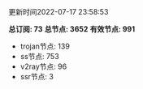 更新时间2022-07-17 23:58:53

**总订阅: 73**
**总节点: 3652**
**有效节点: 991**
- trojan节点: 139
- ss节点: 753
- v2ray节点: 96
- ssr节点: 3
